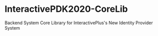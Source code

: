 # InteractivePDK2020-CoreLib
 Backend System Core Library for InteractivePlus's New Identity Provider System
